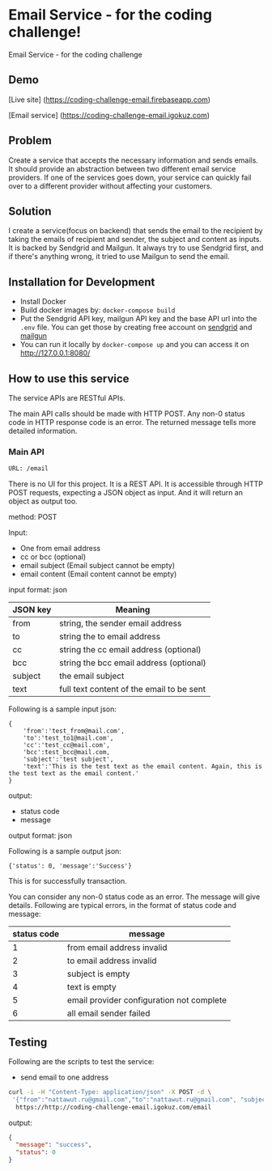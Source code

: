 # Email Service - for the coding challenge!

Email Service - for the coding challenge

## Demo
[Live site] (https://coding-challenge-email.firebaseapp.com)

[Email service] (https://coding-challenge-email.igokuz.com)

## Problem

Create a service that accepts the necessary information and sends emails. It should provide an abstraction between two different email service providers. If one of the services goes down, your service can quickly fail over to a different provider without affecting your customers.

## Solution

I create a service(focus on backend) that sends the email to the recipient by taking the emails of recipient and sender, the subject and content as inputs.
It is backed by Sendgrid and Mailgun. It always try to use Sendgrid first, and if there's anything wrong, it tried to use Mailgun to send the email.

## Installation for Development

* Install Docker
* Build docker images by: ```docker-compose build```
* Put the Sendgrid API key, mailgun API key and the base API url into the ```.env``` file. You can get those by creating free account on [sendgrid](https://sendgrid.com/) and [mailgun](http://www.mailgun.com)
* You can run it locally by ```docker-compose up```  and you can access it on http://127.0.0.1:8080/

## How to use this service

The service APIs are RESTful APIs.

The main API calls should be made with HTTP POST.
Any non-0 status code in HTTP response code is an error. The returned message tells more detailed information.

### Main API

```bash
URL: /email
```

There is no UI for this project. It is a REST API. It is accessible through HTTP POST requests, expecting a JSON object as input. And it will return an object as output too.

method: POST

Input:

- One from email address
- cc or bcc (optional)
- email subject (Email subject cannot be empty)
- email content (Email content cannot be empty)

input format: json

JSON key | Meaning
-------- | -------
from     | string, the sender email address
to       | string the to email address
cc       | string the cc email address (optional)
bcc      | string the bcc email address (optional)
subject  | the email subject
text     | full text content of the email to be sent

Following is a sample input json:

```text
{
    'from':'test_from@mail.com',
    'to':'test_to1@mail.com',
    'cc':'test_cc@mail.com',
    'bcc':test_bcc@mail.com,
    'subject':'test subject',
    'text':'This is the test text as the email content. Again, this is the test text as the email content.'
}
```

output:

- status code
- message

output format: json

Following is a sample output json:

```text
{'status': 0, 'message':'Success'}
```

This is for successfully transaction.

You can consider any non-0 status code as an error. The message will give details. 
Following are typical errors, in the format of status code and message:

status code | message
----------- | -------
1           | from email address invalid
2           | to email address invalid
3           | subject is empty
4           | text is empty
5           | email provider configuration not complete
6           | all email sender failed

## Testing

Following are the scripts to test the service:

- send email to one address

```bash
curl -i -H "Content-Type: application/json" -X POST -d \
 '{"from":"nattawut.ru@gmail.com","to":"nattawut.ru@gmail.com", "subject":"test subject","text":"This is an test email."}' \
  https://http://coding-challenge-email.igokuz.com/email
```

output:

```json
{
  "message": "success",
  "status": 0
}
```